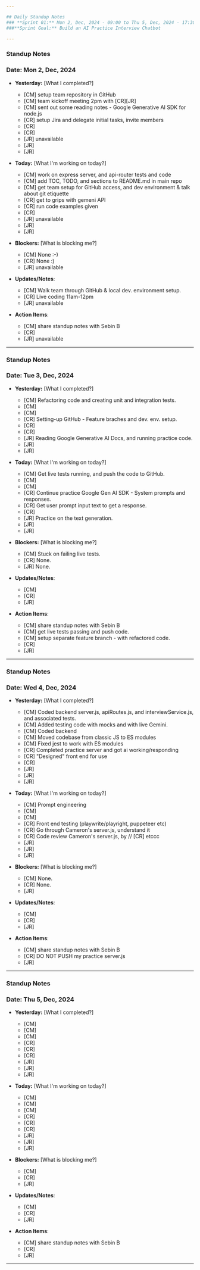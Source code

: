 ```yaml
---

## Daily Standup Notes  
### **Sprint 01:** Mon 2, Dec, 2024 - 09:00 to Thu 5, Dec, 2024 - 17:30
###**Sprint Goal:** Build an AI Practice Interview Chatbot

---
```


### Standup Notes  
### **Date:** Mon 2, Dec, 2024

- **Yesterday:**  [What I completed?]
  - [CM] setup team repository in GitHub
  - [CM] team kickoff meeting 2pm with [CR][JR]
  - [CM] sent out some reading notes - Google Generative AI SDK for node.js
  - [CR] setup Jira and delegate initial tasks, invite members
  - [CR] 
  - [CR] 
  - [JR] unavailable
  - [JR] 
  - [JR] 

- **Today:**  [What I'm working on today?]
  - [CM] work on express server, and api-router tests and code
  - [CM] add TOC, TODO, and sections to README.md in main repo
  - [CM] get team setup for GitHub access, and dev environment & talk about git etiquette 
  - [CR] get to grips with gemeni API 
  - [CR] run code examples given
  - [CR] 
  - [JR] unavailable
  - [JR] 
  - [JR] 

- **Blockers:**  [What is blocking me?]
  - [CM] None :-)
  - [CR] None :)
  - [JR] unavailable

- **Updates/Notes**: 
  - [CM] Walk team through GitHub & local dev. environment setup.
  - [CR] Live coding 11am-12pm
  - [JR] unavailable

- **Action Items**: 
  - [CM] share standup notes with Sebin B
  - [CR] 
  - [JR] unavailable

---

### Standup Notes  
### **Date:** Tue 3, Dec, 2024

- **Yesterday:**  [What I completed?]
  - [CM] Refactoring code and creating unit and integration tests.
  - [CM] 
  - [CM] 
  - [CR] Setting-up GitHub - Feature braches and dev. env. setup.
  - [CR] 
  - [CR] 
  - [JR] Reading Google Generative AI Docs, and running practice code.
  - [JR] 
  - [JR] 

- **Today:**  [What I'm working on today?]
  - [CM] Get live tests running, and push the code to GitHub.
  - [CM] 
  - [CM] 
  - [CR] Continue practice Google Gen AI SDK - System prompts and responses.
  - [CR] Get user prompt input text to get a response.
  - [CR] 
  - [JR] Practice on the text generation.
  - [JR] 
  - [JR] 

- **Blockers:**  [What is blocking me?]
  - [CM] Stuck on failing live tests. 
  - [CR] None.
  - [JR] None.

- **Updates/Notes**: 
  - [CM] 
  - [CR] 
  - [JR] 

- **Action Items**: 
  - [CM] share standup notes with Sebin B
  - [CM] get live tests passing and push code.
  - [CM] setup separate feature branch - with refactored code.
  - [CR] 
  - [JR] 

---

### Standup Notes  
### **Date:** Wed 4, Dec, 2024

- **Yesterday:**  [What I completed?]
  - [CM] Coded backend server.js, apiRoutes.js, and interviewService.js, and associated tests.
  - [CM] Added testing code with mocks and with live Gemini.
  - [CM] Coded backend
  - [CM] Moved codebase from classic JS to ES modules
  - [CM] Fixed jest to work with ES modules
  - [CR] Completed practice server and got ai working/responding
  - [CR] "Designed" front end for use
  - [CR] 
  - [JR] 
  - [JR] 
  - [JR] 

- **Today:**  [What I'm working on today?]
  - [CM] Prompt engineering
  - [CM] 
  - [CM] 
  - [CR] Front end testing (playwrite/playright, puppeteer etc)
  - [CR] Go through Cameron's server.js, understand it
  - [CR] Code review Cameron's server.js, by // [CR] etccc
  - [JR] 
  - [JR] 
  - [JR] 

- **Blockers:**  [What is blocking me?]
  - [CM] None.
  - [CR] None.
  - [JR] 

- **Updates/Notes**: 
  - [CM] 
  - [CR] 
  - [JR] 

- **Action Items**: 
  - [CM] share standup notes with Sebin B
  - [CR] DO NOT PUSH my practice server.js
  - [JR] 
 
---

### Standup Notes  
### **Date:** Thu 5, Dec, 2024

- **Yesterday:**  [What I completed?]
  - [CM] 
  - [CM] 
  - [CM] 
  - [CR] 
  - [CR] 
  - [CR] 
  - [JR] 
  - [JR] 
  - [JR] 

- **Today:**  [What I'm working on today?]
  - [CM] 
  - [CM] 
  - [CM] 
  - [CR] 
  - [CR] 
  - [CR] 
  - [JR] 
  - [JR] 
  - [JR] 

- **Blockers:**  [What is blocking me?]
  - [CM] 
  - [CR] 
  - [JR] 

- **Updates/Notes**: 
  - [CM] 
  - [CR] 
  - [JR] 

- **Action Items**: 
  - [CM] share standup notes with Sebin B
  - [CR] 
  - [JR] 
 
---
